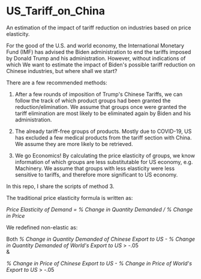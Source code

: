 # US_Tariff_on_China
An estimation of the impact of tariff reduction on industries based on price elasticity.   
   
For the good of the U.S. and world economy, the International Monetary Fund (IMF) has advised the Biden administration to end the tariffs imposed by Donald Trump and his administration. However, without indications of which We want to estimate the impact of Biden's possible tariff reduction on Chinese industries, but where shall we start?  
  
There are a few recommended methods:  
  
1) After a few rounds of imposition of Trump's Chinese Tariffs, we can follow the track of which product groups had been granted the reduction/elimination. We assume that groups once were granted the tariff elimination are most likely to be eliminated again by Biden and his administration.  
  
2) The already tariff-free groups of products. Mostly due to COVID-19, US has excluded a few medical products from the tariff section with China. We assume they are more likely to be retrieved.  

  
3) We go Economics! By calculating the price elasticity of groups, we know information of which groups are less substitutable for US economy, e.g. Machinery. We assume that groups with less elasticity were less sensitive to tariffs, and therefore more significant to US economy.   

In this repo, I share the scripts of method 3.

The traditional price elasticity formula is written as:  

*Price Elasticity of Demand = % Change in Quantity Demanded / % Change in Price*

We redefined non-elastic as:

Both
*% Change in Quantity Demanded of Chinese Export to US - % Change in Quantity Demanded of World's Export to US* > -.05  
&  

*% Change in Price of Chinese Export to US - % Change in Price of World's Export to US* > -.05
